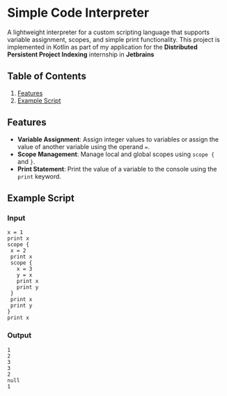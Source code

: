 # Simple Code Interpreter

A lightweight interpreter for a custom scripting language that supports variable assignment, scopes, and simple print functionality. This project is implemented in Kotlin as part of my application for the **Distributed Persistent Project Indexing** internship in **Jetbrains**

## Table of Contents

1. [Features](#features)
2. [Example Script](#example-script)


## Features

- **Variable Assignment**: Assign integer values to variables or assign the value of another variable using the operand `=`.
- **Scope Management**: Manage local and global scopes using `scope {` and `}`.
- **Print Statement**: Print the value of a variable to the console using the `print` keyword.

## Example Script

### Input
```plaintext
x = 1
print x
scope {
 x = 2
 print x
 scope {
   x = 3
   y = x
   print x
   print y
 }
 print x
 print y
}
print x
```
### Output
```plaintext
1
2
3
3
2
null
1
```

